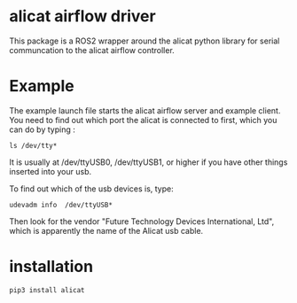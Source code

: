 # alicat airflow driver

This package is a ROS2 wrapper around the alicat python library for serial communcation to the alicat airflow controller.

# Example

The example launch file starts the alicat airflow server and example client. You need to find out which port the alicat is connected to first, which you can do by typing :

    ls /dev/tty*

It is usually at /dev/ttyUSB0, /dev/ttyUSB1, or higher if you have other things inserted into your usb.

To find out which of the usb devices is, type:

    udevadm info  /dev/ttyUSB*

Then look for the vendor "Future Technology Devices International, Ltd", which is apparently the name of the Alicat usb cable.

# installation

    pip3 install alicat
